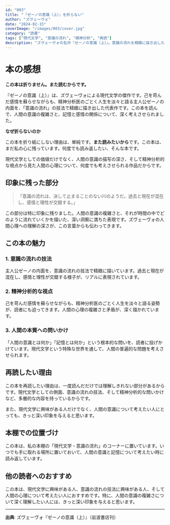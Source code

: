 ```yaml
---
id: "003"
title: "『ゼーノの意識（上）』を折らない"
author: "ズヴェーヴォ"
date: "2024-02-15"
coverImage: "/images/003/cover.jpg"
category: "読書"
tags: ["現代文学", "意識の流れ", "精神分析", "再読"]
description: "ズヴェーヴォの名作『ゼーノの意識（上）』。意識の流れを精緻に描き出した代表作。"
---
```


# 本の感想

**この本は折りません。また読むからです。**

『ゼーノの意識（上）』は、ズヴェーヴォによる現代文学の傑作です。己を苛んだ感情を蘇らせながらも、精神分析医のごとく人生を淡々と語る主人公ゼーノの内面を、「意識の流れ」の技法で精緻に描き出した代表作です。この本を読んで、人間の意識の複雑さと、記憶と感情の関係について、深く考えさせられました。

**なぜ折らないのか**

この本を折り紙にしない理由は、単純です。**また読みたいから**です。この本は、まだ私の心に残っています。何度でも読み返したい、そんな本です。

現代文学としての価値だけでなく、人間の意識の描写の深さ、そして精神分析的な視点から見た人間の心理について、何度でも考えさせられる作品だからです。

## 印象に残った部分

> 「意識の流れは、決して止まることのない川のようだ。過去と現在が混在し、感情と理性が交錯する。」

この部分は特に印象に残りました。人間の意識の複雑さと、それが時間の中でどのように流れていくかを描いた、深い洞察に満ちた表現です。ズヴェーヴォの人間心理への理解の深さが、この言葉からも伝わってきます。

## この本の魅力

### 1. 意識の流れの技法
主人公ゼーノの内面を、意識の流れの技法で精緻に描いています。過去と現在が混在し、感情と理性が交錯する様子が、リアルに表現されています。

### 2. 精神分析的な視点
己を苛んだ感情を蘇らせながらも、精神分析医のごとく人生を淡々と語る姿勢が、読者にも迫ってきます。人間の心理の複雑さと矛盾が、深く描かれています。

### 3. 人間の本質への問いかけ
「人間の意識とは何か」「記憶とは何か」という根本的な問いを、読者に投げかけています。現代文学という特殊な世界を通して、人間の普遍的な問題を考えさせられます。

## 再読したい理由

この本を再読したい理由は、一度読んだだけでは理解しきれない部分があるからです。現代文学としての側面、意識の流れの技法、そして精神分析的な問いかけなど、多層的な内容を持っているからです。

また、現代文学に興味がある人だけでなく、人間の意識について考えたい人にとっても、きっと深い印象を与えると思います。

## 本棚での位置づけ

この本は、私の本棚の「現代文学・意識の流れ」のコーナーに置いています。いつでも手に取れる場所に置いておいて、人間の意識と記憶について考えたい時に読み返しています。

## 他の読者へのおすすめ

この本は、現代文学に興味がある人、意識の流れの技法に興味がある人、そして人間の心理について考えたい人におすすめです。特に、人間の意識の複雑さについて深く理解したい人には、きっと深い印象を与えると思います。

---

**出典**: ズヴェーヴォ『ゼーノの意識（上）』（岩波書店刊）
